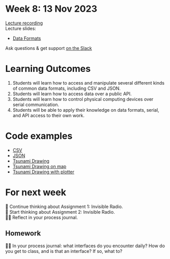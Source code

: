 # Week 8: 13 Nov 2023

[Lecture recording]()  
Lecture slides:

- [Data Formats](DataFormats.pdf)

Ask questions & get support [on the Slack](https://ual-cci.slack.com/)

# Learning Outcomes

1. Students will learn how to access and manipulate several different kinds of common data formats, including CSV and JSON.
1. Students will learn how to access data over a public API.
1. Students will learn how to control physical computing devices over serial communication.
1. Students will be able to apply their knowledge on data formats, serial, and API access to their own work.

# Code examples

- [CSV](<examples/CSV example>)
- [JSON](<examples/JSON example>)
- [Tsunami Drawing](examples/tsunami-drawing)
- [Tsunami Drawing on map](examples/tsunami-map)
- [Tsunami Drawing with plotter](examples/tsunami-plotter)

# For next week

💭 Continue thinking about Assignment 1: Invisible Radio.  
💭 Start thinking about Assignment 2: Invisible Radio.  
✍🏼 Reflect in your process journal.

## Homework

✍🏼 In your process journal: what interfaces do you encounter daily? How do you get to class, and is that an interface? If so, what to?
